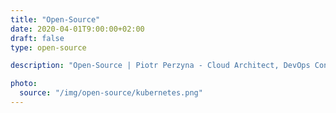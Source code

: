 ```yaml
---
title: "Open-Source"
date: 2020-04-01T9:00:00+02:00
draft: false
type: open-source

description: "Open-Source | Piotr Perzyna - Cloud Architect, DevOps Consultant"

photo:
  source: "/img/open-source/kubernetes.png"
---
```

